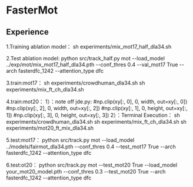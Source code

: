 # FasterMot

## Experience
1.Training ablation model：
sh experiments/mix_mot17_half_dla34.sh

2.Test ablation model:
python src/track_half.py mot --load_model ../exp/mot/mix_mot17_half_dla34.pth --conf_thres 0.4 --val_mot17 True --arch fasterdfc_1242 --attention_type dfc

3.train:mot17：
sh experiments/crowdhuman_dla34.sh
sh experiments/mix_ft_ch_dla34.sh

4.train:mot20：
1）：note off jde.py:
#np.clip(xy[:, 0], 0, width, out=xy[:, 0])
#np.clip(xy[:, 2], 0, width, out=xy[:, 2])
#np.clip(xy[:, 1], 0, height, out=xy[:, 1])
#np.clip(xy[:, 3], 0, height, out=xy[:, 3])
2）：Terminal Execution：
sh experiments/crowdhuman_dla34.sh
sh experiments/mix_ft_ch_dla34.sh
sh experiments/mot20_ft_mix_dla34.sh

5.test:mot17：
python src/track.py mot --load_model ../models/fairmot_dla34.pth --conf_thres 0.4 --test_mot17 True --arch fasterdfc_1242 --attention_type dfc

6.test:ot20：
python src/track.py mot --test_mot20 True --load_model your_mot20_model.pth --conf_thres 0.3 --test_mot20 True --arch fasterdfc_1242 --attention_type dfc

